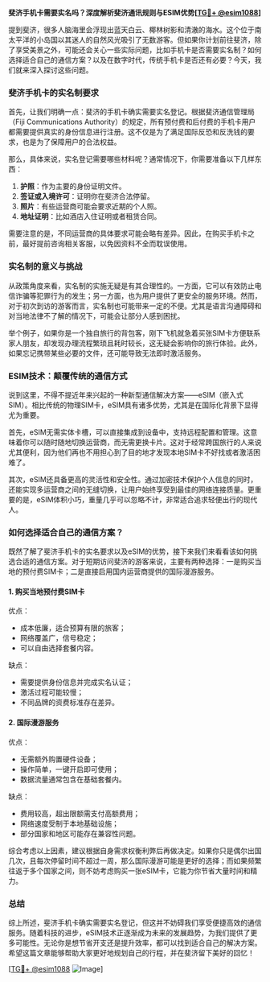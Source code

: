 **斐济手机卡需要实名吗？深度解析斐济通讯规则与ESIM优势[[TG💪+ @esim1088](https://t.me/s/esim1088)]**

提到斐济，很多人脑海里会浮现出蓝天白云、椰林树影和清澈的海水。这个位于南太平洋的小岛国以其迷人的自然风光吸引了无数游客。但如果你计划前往斐济，除了享受美景之外，可能还会关心一些实际问题，比如手机卡是否需要实名制？如何选择适合自己的通信方案？以及在数字时代，传统手机卡是否还有必要？今天，我们就来深入探讨这些问题。

### 斐济手机卡的实名制要求

首先，让我们明确一点：斐济的手机卡确实需要实名登记。根据斐济通信管理局（Fiji Communications Authority）的规定，所有预付费和后付费的手机卡用户都需要提供真实的身份信息进行注册。这不仅是为了满足国际反恐和反洗钱的要求，也是为了保障用户的合法权益。

那么，具体来说，实名登记需要哪些材料呢？通常情况下，你需要准备以下几样东西：

1. **护照**：作为主要的身份证明文件。
2. **签证或入境许可**：证明你在斐济合法停留。
3. **照片**：有些运营商可能会要求近期的个人照。
4. **地址证明**：比如酒店入住证明或者租赁合同。

需要注意的是，不同运营商的具体要求可能会略有差异。因此，在购买手机卡之前，最好提前咨询相关客服，以免因资料不全而耽误使用。

### 实名制的意义与挑战

从政策角度来看，实名制的实施无疑是有其合理性的。一方面，它可以有效防止电信诈骗等犯罪行为的发生；另一方面，也为用户提供了更安全的服务环境。然而，对于初次到访的游客而言，实名制也可能带来一定的不便。尤其是语言沟通障碍和对当地法律不了解的情况下，可能会让部分人感到困扰。

举个例子，如果你是一个独自旅行的背包客，刚下飞机就急着买张SIM卡方便联系家人朋友，却发现办理流程繁琐且耗时较长，这无疑会影响你的旅行体验。此外，如果忘记携带某些必要的文件，还可能导致无法即时激活服务。

### ESIM技术：颠覆传统的通信方式

说到这里，不得不提近年来兴起的一种新型通信解决方案——eSIM（嵌入式SIM）。相比传统的物理SIM卡，eSIM具有诸多优势，尤其是在国际化背景下显得尤为重要。

首先，eSIM无需实体卡槽，可以直接集成到设备中，支持远程配置和管理。这意味着你可以随时随地切换运营商，而无需更换卡片。这对于经常跨国旅行的人来说尤其便利，因为他们再也不用担心到了目的地才发现本地SIM卡不好找或者激活困难了。

其次，eSIM还具备更高的灵活性和安全性。通过加密技术保护个人信息的同时，还能实现多运营商之间的无缝切换，让用户始终享受到最佳的网络连接质量。更重要的是，eSIM体积小巧，重量几乎可以忽略不计，非常适合追求轻便出行的现代人。

### 如何选择适合自己的通信方案？

既然了解了斐济手机卡的实名要求以及eSIM的优势，接下来我们来看看该如何挑选合适的通信方案。对于短期访问斐济的游客来说，主要有两种选择：一是购买当地的预付费SIM卡；二是直接启用国内运营商提供的国际漫游服务。

#### 1. 购买当地预付费SIM卡

优点：
- 成本低廉，适合预算有限的旅客；
- 网络覆盖广，信号稳定；
- 可以自由选择套餐内容。

缺点：
- 需要提供身份信息并完成实名认证；
- 激活过程可能较慢；
- 不同品牌的资费标准存在差异。

#### 2. 国际漫游服务

优点：
- 无需额外购置硬件设备；
- 操作简单，一键开启即可使用；
- 数据流量通常包含在基础套餐内。

缺点：
- 费用较高，超出限额需支付高额费用；
- 网络速度受制于本地基础设施；
- 部分国家和地区可能存在兼容性问题。

综合考虑以上因素，建议根据自身需求权衡利弊后再做决定。如果你只是偶尔出国几次，且每次停留时间不超过一周，那么国际漫游可能是更好的选择；而如果频繁往返于多个国家之间，则不妨考虑购买一张eSIM卡，它能为你节省大量时间和精力。

### 总结

综上所述，斐济手机卡确实需要实名登记，但这并不妨碍我们享受便捷高效的通信服务。随着科技的进步，eSIM技术正逐渐成为未来的发展趋势，为我们提供了更多可能性。无论你是想节省开支还是提升效率，都可以找到适合自己的解决方案。希望这篇文章能够帮助大家更好地规划自己的行程，并在斐济留下美好的回忆！

[[TG💪+ @esim1088](https://t.me/s/esim1088) ![Image](https://i.postimg.cc/4NQfJmqS/Snipaste-2025-05-13-00-14-12.png)]
